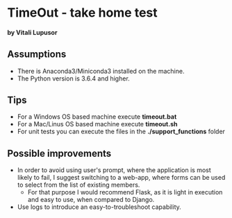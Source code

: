 # TimeOut - take home test
#### by Vitali Lupusor

## Assumptions
* There is Anaconda3/Miniconda3 installed on the machine.
* The Python version is 3.6.4 and higher.

## Tips
* For a Windows OS based machine execute **timeout.bat**
* For a Mac/Linus OS based machine execute **timeout.sh**
* For unit tests you can execute the files in the **./support_functions** folder

## Possible improvements
* In order to avoid using user's prompt, where the application is most likely to fail, I suggest switching to a web-app, where forms can be used to select from the list of existing members.
  * For that purpose I would recommend Flask, as it is light in execution and easy to use, when compared to Django.
* Use logs to introduce an easy-to-troubleshoot capability.
